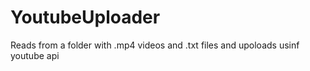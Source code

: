 # YoutubeUploader
Reads from a folder with .mp4 videos and .txt files and upoloads usinf youtube api
